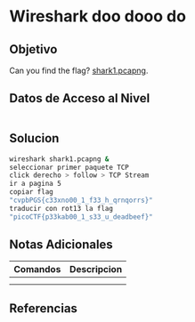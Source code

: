 # Wireshark doo dooo do
## Objetivo
Can you find the flag? [shark1.pcapng](https://mercury.picoctf.net/static/0505a462ac9beb7412596855df280f6b/shark1.pcapng).
## Datos de Acceso al Nivel
```
```
## Solucion
```Bash
wireshark shark1.pcapng &
seleccionar primer paquete TCP
click derecho > follow > TCP Stream
ir a pagina 5
copiar flag
"cvpbPGS{c33xno00_1_f33_h_qrnqorrs}"
traducir con rot13 la flag
"picoCTF{p33kab00_1_s33_u_deadbeef}"


```
## Notas Adicionales
|**Comandos**|**Descripcion**|
|--------|-------------|
|||
|||
## Referencias

